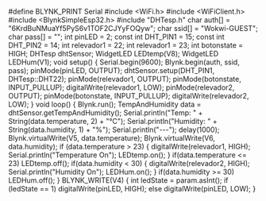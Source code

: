 #define BLYNK_PRINT Serial
#include <WiFi.h>
#include <WiFiClient.h>
#include <BlynkSimpleEsp32.h>
#include "DHTesp.h"
char auth[] = "6KrdBuNMuaYf5PyS6v1TOF2CJYyFOQyw"; 
char ssid[] = "Wokwi-GUEST"; 
char pass[] = ""; 
int pinLED = 2; 
const int DHT_PIN1 = 15;
const int DHT_PIN2 = 14;
int relevador1 = 22;
int relevador1 = 23;
int botonstate = HIGH;
DHTesp dhtSensor;
WidgetLED LEDtemp(V8); 
WidgetLED LEDHum(V1); 
void setup() {
  Serial.begin(9600);
  Blynk.begin(auth, ssid, pass);
  pinMode(pinLED, OUTPUT);
  dhtSensor.setup(DHT_PIN1, DHTesp::DHT22);
  pinMode(relevador1, OUTPUT);
  pinMode(botonstate, INPUT_PULLUP);
  digitalWrite(relevador1, LOW);
  pinMode(relevador2, OUTPUT);
  pinMode(botonstate, INPUT_PULLUP);
  digitalWrite(relevador2, LOW);
  }
void loop() {
  Blynk.run();
  TempAndHumidity  data = dhtSensor.getTempAndHumidity();
  Serial.println("Temp: " + String(data.temperature, 2) + "°C");
  Serial.println("Humidity: " + String(data.humidity, 1) + "%");
  Serial.println("---");
  delay(1000);
  Blynk.virtualWrite(V5, data.temperature);
  Blynk.virtualWrite(V6, data.humidity);
  if (data.temperature > 23) {
      digitalWrite(relevador1, HIGH);
      Serial.println("Temperature On");
      LEDtemp.on();
   }
  if(data.temperature <= 23)
LEDtemp.off();
if(data.humidity < 30) {
      digitalWrite(relevador2, HIGH);
      Serial.println("Humidity On");
      LEDHum.on();
  }
  if(data.humidity >= 30)
    LEDHum.off();
}
BLYNK_WRITE(V4)
{
  int ledState = param.asInt();
  if (ledState == 1)
    digitalWrite(pinLED, HIGH);
else
    digitalWrite(pinLED, LOW);
}
